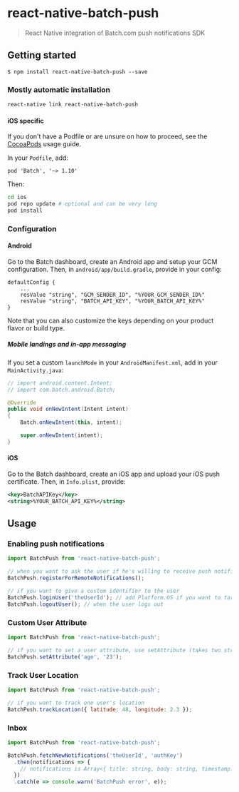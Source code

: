 # react-native-batch-push

> React Native integration of Batch.com push notifications SDK

## Getting started

`$ npm install react-native-batch-push --save`

### Mostly automatic installation

```bash
react-native link react-native-batch-push
```

#### iOS specific

If you don't have a Podfile or are unsure on how to proceed, see the [CocoaPods](http://guides.cocoapods.org/using/using-cocoapods.html) usage guide.

In your `Podfile`, add:

```
pod 'Batch', '~> 1.10'
```

Then:

```bash
cd ios
pod repo update # optional and can be very long
pod install
```

### Configuration

#### Android

Go to the Batch dashboard, create an Android app and setup your GCM configuration.
Then, in `android/app/build.gradle`, provide in your config:

```
defaultConfig {
    ...
    resValue "string", "GCM_SENDER_ID", "%YOUR_GCM_SENDER_ID%"
    resValue "string", "BATCH_API_KEY", "%YOUR_BATCH_API_KEY%"
}
```

Note that you can also customize the keys depending on your product flavor or build type.

##### Mobile landings and in-app messaging

If you set a custom `launchMode` in your `AndroidManifest.xml`, add in your `MainActivity.java`:

```java
// import android.content.Intent;
// import com.batch.android.Batch;

@Override
public void onNewIntent(Intent intent)
{
    Batch.onNewIntent(this, intent);

    super.onNewIntent(intent);
}
```

#### iOS

Go to the Batch dashboard, create an iOS app and upload your iOS push certificate.
Then, in `Info.plist`, provide:

```xml
<key>BatchAPIKey</key>
<string>%YOUR_BATCH_API_KEY%</string>
```

## Usage

### Enabling push notifications

```js
import BatchPush from 'react-native-batch-push';

// when you want to ask the user if he's willing to receive push notifications (required on iOS):
BatchPush.registerForRemoteNotifications();

// if you want to give a custom identifier to the user
BatchPush.loginUser('theUserId'); // add Platform.OS if you want to target a specific platform on your backend
BatchPush.logoutUser(); // when the user logs out
```

### Custom User Attribute

```js
import BatchPush from 'react-native-batch-push';

// if you want to set a user attribute, use setAttribute (takes two string arguments)
BatchPush.setAttribute('age', '23');
```

### Track User Location

```js
import BatchPush from 'react-native-batch-push';

// if you want to track one user's location
BatchPush.trackLocation({ latitude: 48, longitude: 2.3 });
```

### Inbox

```js
import BatchPush from 'react-native-batch-push';

BatchPush.fetchNewNotifications('theUserId', 'authKey')
  .then(notifications => {
    // notifications is Array<{ title: string, body: string, timestamp: number, payload: Object }>
  })
  .catch(e => console.warn('BatchPush error', e));
```
